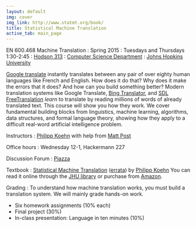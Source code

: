 ```yaml
---
layout: default
img: cover
img_link: http://www.statmt.org/book/
title: Statistical Machine Translation
active_tab: main_page 
---
```


EN 600.468 Machine Translation
: Spring 2015
: Tuesdays and Thursdays 1:30-2:45
: [Hodson 313](http://webapps.jhu.edu/jhuniverse/information_about_hopkins/visitor_information/how_to_get_here/homewood_campus/pdf/homewood_campus_map.pdf)
: [Computer Science Department](http://www.cs.jhu.edu/)
: [Johns Hopkins University](http://www.jhu.edu/)

[Google translate](http://translate.google.com/) instantly
translates between any pair of over eighty human languages 
like French and English. How does it do that? Why does it 
make the errors that it does? And how can you build something 
better? Modern translation systems like Google Translate, 
[Bing Translator](http://www.microsofttranslator.com/),
and [SDL FreeTranslation](http://www.freetranslation.com/)
*learn* to translate by reading millions of words of already 
translated text. This course will show you how they work. 
We cover fundamental building blocks from linguistics, 
machine learning, algorithms, data structures, and formal 
language theory, showing how they apply to a difficult
real-word artificial intelligence problem.


Instructors
: [Philipp Koehn](http://www.cs.jhu.edu/~phi/) with help from 
  [Matt Post](http://www.cs.jhu.edu/~post/)

Office hours
: Wednesday 12-1, Hackermann 227

Discussion Forum
: [Piazza](https://piazza.com/jhu/spring2015/en600468/home)

Textbook
: [Statistical Machine Translation](http://www.statmt.org/book/) (<a href="http://statmt.org/book/errata.html">errata</a>) 
by [Philipp Koehn](http://www.cs.jhu.edu/~phi/) 
You can read it online through the <a href="https://catalyst.library.jhu.edu/catalog/bib_3522360">JHU library</a> or 
purchase from <a href="http://www.amazon.com/Statistical-Machine-Translation-Philipp-Koehn/dp/0521874157">Amazon</a>.

Grading
: To understand how machine translation works, you must build a translation system.
We will mainly grade hands-on work.

* Six homework assignments (10% each)
* Final project (30%)
* In-class presentation: Language in ten minutes (10%)


